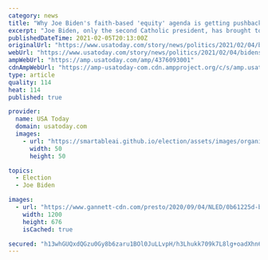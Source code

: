 ```yaml
---
category: news
title: "Why Joe Biden's faith-based 'equity' agenda is getting pushback from religious conservatives"
excerpt: "Joe Biden, only the second Catholic president, has brought to the White House a different approach to faith, personally and politically, than Trump's."
publishedDateTime: 2021-02-05T20:13:00Z
originalUrl: "https://www.usatoday.com/story/news/politics/2021/02/04/bidens-faith-based-equity-agenda-counters-trumps-religious-freedom-protections/4376093001/"
webUrl: "https://www.usatoday.com/story/news/politics/2021/02/04/bidens-faith-based-equity-agenda-counters-trumps-religious-freedom-protections/4376093001/"
ampWebUrl: "https://amp.usatoday.com/amp/4376093001"
cdnAmpWebUrl: "https://amp-usatoday-com.cdn.ampproject.org/c/s/amp.usatoday.com/amp/4376093001"
type: article
quality: 114
heat: 114
published: true

provider:
  name: USA Today
  domain: usatoday.com
  images:
    - url: "https://smartableai.github.io/election/assets/images/organizations/usatoday.com-50x50.jpg"
      width: 50
      height: 50

topics:
  - Election
  - Joe Biden

images:
  - url: "https://www.gannett-cdn.com/presto/2020/09/04/NLED/0b61225d-b199-4f5b-adbd-ff335123872b-AP20247737178499.jpg?auto=webp&crop=1023,576,x0,y52&format=pjpg&width=1200"
    width: 1200
    height: 676
    isCached: true

secured: "h13whGUQxdQGzu0Gy8b6zaru1BOl0JuLLvpH/h3Lhukk709k7L8lg+oadXhn6ccZFe8hERXiMonb3gbOHOdoSYtYZ+q2Rs5My5VRKzhx9l/3v3TSJYEbCr+6kty5xSVAcGcjCS8CiNbpS6asyqtAITegBHIY6kFCO2f7TtALaQNzdUpiZaBSiJrgeH+txRxMLvGQjcGn6iDtRDS13g9zWPytiQf0sfQ9mfmalizR06tFVT5sui8b65k8vejgJ6fymwH10mx8gMPQSZWJ8Vz3T+HQxZF7v+PtumNeUwq2X1tJC4MaHhq4vQkz2rTFuNr8f2z8p7JlSq+FeBDIbu3vF5rrl1lb5iKxeZZtKnuPo7w=;o8yAmewfjVNsVPWjS4bLNA=="
---
```


